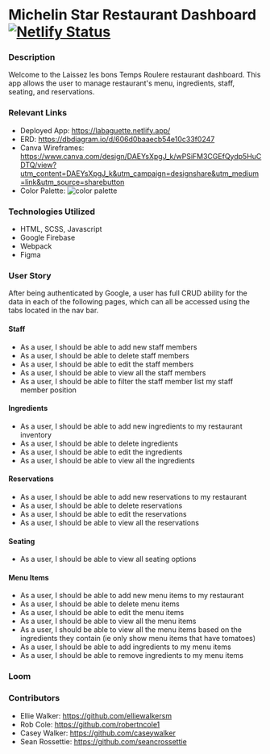 # Michelin Star Restaurant Dashboard [![Netlify Status](https://api.netlify.com/api/v1/badges/7bf1cb09-6f1a-4d46-860b-9a513af5611a/deploy-status)](https://app.netlify.com/sites/michelin-star-restaurant/deploys)
### Description
Welcome to the Laissez les bons Temps Roulere restaurant dashboard. This app allows the user to manage restaurant's menu, ingredients, staff, seating, and reservations.

### Relevant Links
- Deployed App: https://labaguette.netlify.app/
- ERD: https://dbdiagram.io/d/606d0baaecb54e10c33f0247
- Canva Wireframes: https://www.canva.com/design/DAEYsXpgJ_k/wPSiFM3CGEfQydp5HuCDTQ/view?utm_content=DAEYsXpgJ_k&utm_campaign=designshare&utm_medium=link&utm_source=sharebutton
- Color Palette:
![color palette](https://user-images.githubusercontent.com/67122062/113798964-c7faa180-9719-11eb-8286-2f9713da34fa.png)
### Technologies Utilized
- HTML, SCSS, Javascript
- Google Firebase
- Webpack
- Figma 

### User Story
After being authenticated by Google, a user has full CRUD ability for the data in each of the following pages, which can all be accessed using the tabs located in the nav bar.
#### Staff
- As a user, I should be able to add new staff members
- As a user, I should be able to delete staff members
- As a user, I should be able to edit the staff members
- As a user, I should be able to view all the staff members
- As a user, I should be able to filter the staff member list my staff member position

#### Ingredients
- As a user, I should be able to add new ingredients to my restaurant inventory
- As a user, I should be able to delete ingredients
- As a user, I should be able to edit the ingredients
- As a user, I should be able to view all the ingredients

#### Reservations
- As a user, I should be able to add new reservations to my restaurant
- As a user, I should be able to delete reservations
- As a user, I should be able to edit the reservations
- As a user, I should be able to view all the reservations

#### Seating
- As a user, I should be able to view all seating options

#### Menu Items
- As a user, I should be able to add new menu items to my restaurant
- As a user, I should be able to delete menu items
- As a user, I should be able to edit the menu items
- As a user, I should be able to view all the menu items
- As a user, I should be able to view all the menu items based on the ingredients they contain (ie only show menu items that have tomatoes)
- As a user, I should be able to add ingredients to my menu items
- As a user, I should be able to remove ingredients to my menu items

### Loom
### Contributors
- Ellie Walker: https://github.com/elliewalkersm 
- Rob Cole: https://github.com/robertncole1
- Casey Walker: https://github.com/caseywalker
- Sean Rossettie: https://github.com/seancrossettie

